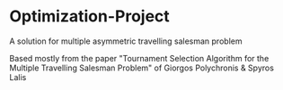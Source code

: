 # Optimization-Project
A solution for multiple asymmetric travelling salesman problem

Based mostly from the paper "Tournament Selection Algorithm for the Multiple Travelling Salesman Problem" of Giorgos Polychronis & Spyros Lalis
